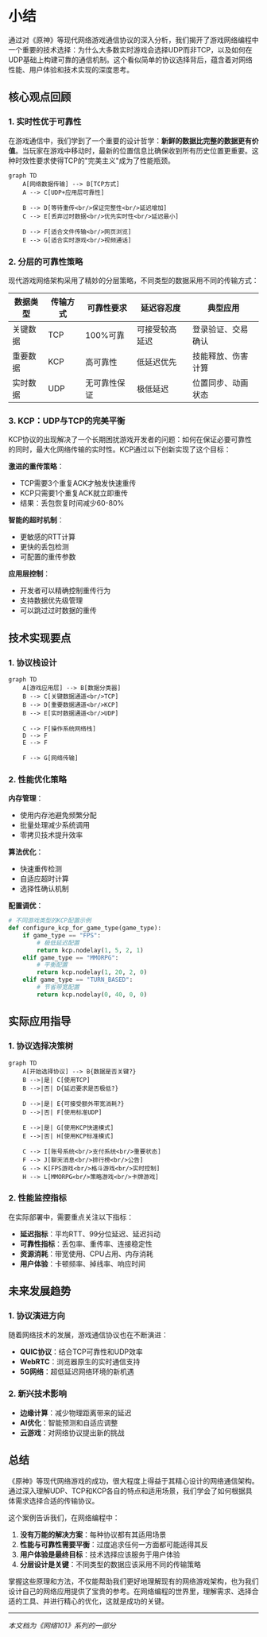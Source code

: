 # 小结

通过对《原神》等现代网络游戏通信协议的深入分析，我们揭开了游戏网络编程中一个重要的技术选择：为什么大多数实时游戏会选择UDP而非TCP，以及如何在UDP基础上构建可靠的通信机制。这个看似简单的协议选择背后，蕴含着对网络性能、用户体验和技术实现的深度思考。

## 核心观点回顾

### 1. 实时性优于可靠性

在游戏通信中，我们学到了一个重要的设计哲学：**新鲜的数据比完整的数据更有价值**。当玩家在游戏中移动时，最新的位置信息比确保收到所有历史位置更重要。这种时效性要求使得TCP的"完美主义"成为了性能瓶颈。

```mermaid
graph TD
    A[网络数据传输] --> B[TCP方式]
    A --> C[UDP+应用层可靠性]
    
    B --> D[等待重传<br/>保证完整性<br/>延迟增加]
    C --> E[丢弃过时数据<br/>优先实时性<br/>延迟最小]
    
    D --> F[适合文件传输<br/>网页浏览]
    E --> G[适合实时游戏<br/>视频通话]
```

### 2. 分层的可靠性策略

现代游戏网络架构采用了精妙的分层策略，不同类型的数据采用不同的传输方式：

| 数据类型 | 传输方式 | 可靠性要求 | 延迟容忍度 | 典型应用 |
|---------|---------|-----------|-----------|---------|
| 关键数据 | TCP | 100%可靠 | 可接受较高延迟 | 登录验证、交易确认 |
| 重要数据 | KCP | 高可靠性 | 低延迟优先 | 技能释放、伤害计算 |
| 实时数据 | UDP | 无可靠性保证 | 极低延迟 | 位置同步、动画状态 |

### 3. KCP：UDP与TCP的完美平衡

KCP协议的出现解决了一个长期困扰游戏开发者的问题：如何在保证必要可靠性的同时，最大化网络传输的实时性。KCP通过以下创新实现了这个目标：

**激进的重传策略**：
- TCP需要3个重复ACK才触发快速重传
- KCP只需要1个重复ACK就立即重传
- 结果：丢包恢复时间减少60-80%

**智能的超时机制**：
- 更敏感的RTT计算
- 更快的丢包检测
- 可配置的重传参数

**应用层控制**：
- 开发者可以精确控制重传行为
- 支持数据优先级管理
- 可以跳过过时数据的重传

## 技术实现要点

### 1. 协议栈设计

```mermaid
graph TD
    A[游戏应用层] --> B[数据分类器]
    B --> C[关键数据通道<br/>TCP]
    B --> D[重要数据通道<br/>KCP]
    B --> E[实时数据通道<br/>UDP]
    
    C --> F[操作系统网络栈]
    D --> F
    E --> F
    
    F --> G[网络传输]
```

### 2. 性能优化策略

**内存管理**：
- 使用内存池避免频繁分配
- 批量处理减少系统调用
- 零拷贝技术提升效率

**算法优化**：
- 快速重传检测
- 自适应超时计算
- 选择性确认机制

**配置调优**：
```python
# 不同游戏类型的KCP配置示例
def configure_kcp_for_game_type(game_type):
    if game_type == "FPS":
        # 极低延迟配置
        return kcp.nodelay(1, 5, 2, 1)
    elif game_type == "MMORPG":
        # 平衡配置
        return kcp.nodelay(1, 20, 2, 0)
    elif game_type == "TURN_BASED":
        # 节省带宽配置
        return kcp.nodelay(0, 40, 0, 0)
```

## 实际应用指导

### 1. 协议选择决策树

```mermaid
graph TD
    A[开始选择协议] --> B{数据是否关键?}
    B -->|是| C[使用TCP]
    B -->|否| D{延迟要求是否极低?}
    
    D -->|是| E{可接受额外带宽消耗?}
    D -->|否| F[使用标准UDP]
    
    E -->|是| G[使用KCP快速模式]
    E -->|否| H[使用KCP标准模式]
    
    C --> I[账号系统<br/>支付系统<br/>重要状态]
    F --> J[聊天消息<br/>排行榜<br/>公告]
    G --> K[FPS游戏<br/>格斗游戏<br/>实时控制]
    H --> L[MMORPG<br/>策略游戏<br/>卡牌游戏]
```

### 2. 性能监控指标

在实际部署中，需要重点关注以下指标：

- **延迟指标**：平均RTT、99分位延迟、延迟抖动
- **可靠性指标**：丢包率、重传率、连接稳定性
- **资源消耗**：带宽使用、CPU占用、内存消耗
- **用户体验**：卡顿频率、掉线率、响应时间

## 未来发展趋势

### 1. 协议演进方向

随着网络技术的发展，游戏通信协议也在不断演进：

- **QUIC协议**：结合TCP可靠性和UDP效率
- **WebRTC**：浏览器原生的实时通信支持
- **5G网络**：超低延迟网络环境的新机遇

### 2. 新兴技术影响

- **边缘计算**：减少物理距离带来的延迟
- **AI优化**：智能预测和自适应调整
- **云游戏**：对网络协议提出新的挑战

## 总结

《原神》等现代网络游戏的成功，很大程度上得益于其精心设计的网络通信架构。通过深入理解UDP、TCP和KCP各自的特点和适用场景，我们学会了如何根据具体需求选择合适的传输协议。

这个案例告诉我们，在网络编程中：

1. **没有万能的解决方案**：每种协议都有其适用场景
2. **性能与可靠性需要平衡**：过度追求任何一方面都可能适得其反
3. **用户体验是最终目标**：技术选择应该服务于用户体验
4. **分层设计是关键**：不同类型的数据应该采用不同的传输策略

掌握这些原理和方法，不仅能帮助我们更好地理解现有的网络游戏架构，也为我们设计自己的网络应用提供了宝贵的参考。在网络编程的世界里，理解需求、选择合适的工具、并进行精心的优化，这就是成功的关键。

---

*本文档为《网络101》系列的一部分*
